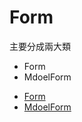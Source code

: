 # Form

主要分成兩大類
<ul>
    <li>Form</li>
    <li>MdoelForm</li>
</ul>



<ul>
    <li> <a href = "#">Form</a></li>
    <li> <a href = "#">MdoelForm</a></li>                              
</ul>
